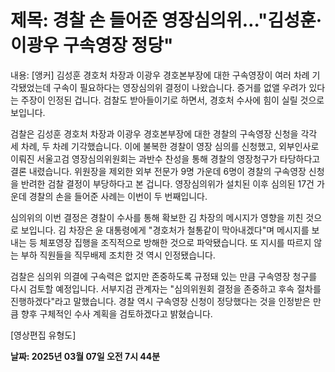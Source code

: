 # **제목: 경찰 손 들어준 영장심의위…"김성훈‧이광우 구속영장 정당"**

  내용: [앵커] 김성훈 경호처 차장과 이광우 경호본부장에 대한 구속영장이 여러 차례 기각됐었는데 구속이 필요하다는 영장심의위 결정이 나왔습니다. 증거를 없앨 우려가 있다는 주장이 인정된 겁니다. 검찰도 받아들이기로 하면서, 경호처 수사에 힘이 실릴 것으로 보입니다.

검찰은 김성훈 경호처 차장과 이광우 경호본부장에 대한 경찰의 구속영장 신청을 각각 세 차례, 두 차례 기각했습니다. 이에 불복한 경찰이 영장 심의를 신청했고, 외부인사로 이뤄진 서울고검 영장심의위원회는 과반수 찬성을 통해 경찰의 영장청구가 타당하다고 결론 내렸습니다. 위원장을 제외한 외부 전문가 9명 가운데 6명이 경찰의 구속영장 신청을 반려한 검찰 결정이 부당하다고 본 겁니다. 영장심의위가 설치된 이후 심의된 17건 가운데 경찰의 손을 들어준 사례는 이번이 두 번째입니다.

심의위의 이번 결정은 경찰이 수사를 통해 확보한 김 차장의 메시지가 영향을 끼친 것으로 보입니다. 김 차장은 윤 대통령에게 "경호처가 철통같이 막아내겠다"며 메시지를 보내는 등 체포영장 집행을 조직적으로 방해한 것으로 파악됐습니다. 또 지시를 따르지 않는 부하 직원들을 직무배제 조치한 것 역시 인정됐습니다.

검찰은 심의위 의결에 구속력은 없지만 존중하도록 규정돼 있는 만큼 구속영장 청구를 다시 검토할 예정입니다. 서부지검 관계자는 "심의위원회 결정을 존중하고 후속 절차를 진행하겠다"라고 말했습니다. 경찰 역시 구속영장 신청이 정당했다는 것을 인정받은 만큼 향후 구체적인 수사 계획을 검토하겠다고 밝혔습니다.

[영상편집 유형도]

  **날짜: 2025년 03월 07일 오전 7시 44분**